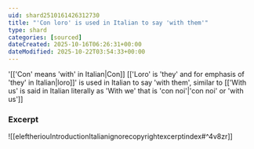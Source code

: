 ```yaml
---
uid: shard2510161426312730
title: "'Con loro' is used in Italian to say 'with them'"
type: shard
categories: [sourced]
dateCreated: 2025-10-16T06:26:31+00:00
dateModified: 2025-10-22T03:54:33+00:00
---
```

'[['Con' means 'with' in Italian|Con]] [['Loro' is 'they' and for emphasis of 'they' in Italian|loro]]' is used in Italian to say 'with them', similar to [['With us' is said in Italian literally as 'With we' that is 'con noi'|'con noi' or 'with us']]
### Excerpt
![[eleftheriouIntroductionItalianignorecopyrightexcerptindex#^4v8zr]]